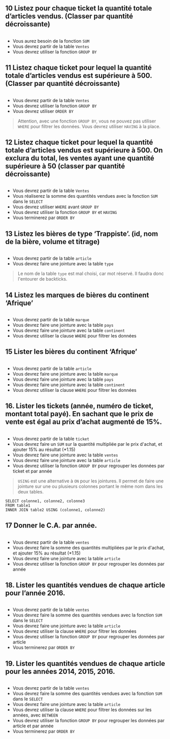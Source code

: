 ## 10 Listez pour chaque ticket la quantité totale d’articles vendus. (Classer par quantité décroissante)

```mysql

```

- Vous aurez besoin de la fonction `SUM`
- Vous devrez partir de la table `Ventes`
- Vous devrez utiliser la fonction `GROUP BY`



## 11 Listez chaque ticket pour lequel la quantité totale d’articles vendus est supérieure à 500. (Classer par quantité décroissante)

```mysql

```

- Vous devrez partir de la table `Ventes`
- Vous devrez utiliser la fonction `GROUP BY`
- Vous devrez utiliser `ORDER BY`

> Attention, avec une fonction `GROUP BY`, vous ne pouvez pas utiliser `WHERE` pour filtrer les données. Vous devrez utiliser `HAVING` à la place.

## 12 Listez chaque ticket pour lequel la quantité totale d’articles vendus est supérieure à 500. On exclura du total, les ventes ayant une quantité supérieure à 50 (classer par quantité décroissante)

```mysql
```

- Vous devrez partir de la table `Ventes`
- Vous réaliserez la somme des quantités vendues avec la fonction `SUM` dans le `SELECT`
- Vous devrez utiliser `WHERE` avant `GROUP BY`
- Vous devrez utiliser la fonction `GROUP BY` et `HAVING`
- Vous terminerez par `ORDER BY`

## 13 Listez les bières de type ‘Trappiste’. (id, nom de la bière, volume et titrage)

```mysql
```

- Vous devrez partir de la table `article`
- Vous devrez faire une jointure avec la table `type`

> Le nom de la table `type` est mal choisi, car mot réservé. Il faudra donc l'entourer de backticks.

## 14 Listez les marques de bières du continent ‘Afrique’

```mysql

```

- Vous devrez partir de la table `marque`
- Vous devrez faire une jointure avec la table `pays`
- Vous devrez faire une jointure avec la table `continent`
- Vous devrez utiliser la clause `WHERE` pour filtrer les données

## 15 Lister les bières du continent ‘Afrique’

```mysql
```

- Vous devrez partir de la table `article`
- Vous devrez faire une jointure avec la table `marque`
- Vous devrez faire une jointure avec la table `pays`
- Vous devrez faire une jointure avec la table `continent`
- Vous devrez utiliser la clause `WHERE` pour filtrer les données

## 16. Lister les tickets (année, numéro de ticket, montant total payé). En sachant que le prix de vente est égal au prix d’achat augmenté de 15%.

```mysql

```

- Vous devrez partir de la table `ticket`
- Vous devrez faire un `SUM` sur la quantité multipliée par le prix d'achat, et ajouter 15% au résultat (*1.15)
- Vous devrez faire une jointure avec la table `ventes`
- Vous devrez faire une jointure avec la table `article`
- Vous devrez utiliser la fonction `GROUP BY` pour regrouper les données par ticket et par année

> `USING` est une alternative à `ON` pour les jointures. Il permet de faire une jointure sur une ou plusieurs colonnes portant le même nom dans les deux tables.

```mysql
SELECT colonne1, colonne2, colonne3
FROM table1
INNER JOIN table2 USING (colonne1, colonne2)
```

## 17  Donner le C.A. par année.

```mysql
```

- Vous devrez partir de la table `ventes`
- Vous devrez faire la somme des quantités multipliées par le prix d'achat, et ajouter 15% au résultat (*1.15)
- Vous devrez faire une jointure avec la table `article`
- Vous devrez utiliser la fonction `GROUP BY` pour regrouper les données par année

## 18. Lister les quantités vendues de chaque article pour l’année 2016.

```mysql

```

- Vous devrez partir de la table `ventes`
- Vous devrez faire la somme des quantités vendues avec la fonction `SUM` dans le `SELECT`
- Vous devrez faire une jointure avec la table `article`
- Vous devrez utiliser la clause `WHERE` pour filtrer les données
- Vous devrez utiliser la fonction `GROUP BY` pour regrouper les données par article
- Vous terminerez par `ORDER BY`

## 19. Lister les quantités vendues de chaque article pour les années 2014, 2015, 2016.

```mysql

```

- Vous devrez partir de la table `ventes`
- Vous devrez faire la somme des quantités vendues avec la fonction `SUM` dans le `SELECT`
- Vous devrez faire une jointure avec la table `article`
- Vous devrez utiliser la clause `WHERE` pour filtrer les données sur les années, avec `BETWEEN`
- Vous devrez utiliser la fonction `GROUP BY` pour regrouper les données par article et par année
- Vous terminerez par `ORDER BY`
